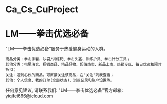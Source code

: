 # Ca_Cs_CuProject
# LM——拳击优选必备

  "LM——拳击优选必备"服务于热爱健身运动的人群。

    商品分类：拳击手套、沙袋/训练靶、拳击头盔、训练护具、拳击计分工具；
    其他分类：甩尾清仓、畅销商品、精品好物、超值热卖、新品上市、热销专区、每日优选和限时折扣；
    关注：遇到心仪的商品，可直接关注该商品，在"关注"列表查看；
    其他：个人信息、我的订单(全部状态)、浏览记录和账户设置等。

   任何意见建议, 请联系我们: 
   "LM——拳击优选必备"官方邮箱: yiqifei666@icloud.com

